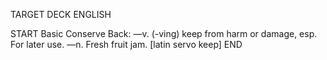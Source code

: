 TARGET DECK
ENGLISH

START
Basic
Conserve
Back: —v. (-ving) keep from harm or damage, esp. For later use. —n. Fresh fruit jam. [latin servo keep]
END
